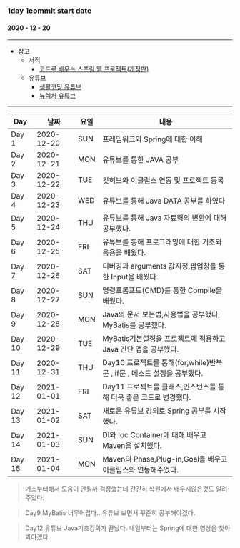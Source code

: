 ### 1day 1commit start date 
#### 2020 - 12 - 20

------------------------

* 참고
  * 서적
    * [코드로 배우는 스프링 웹 프로젝트(개정판)](https://book.naver.com/bookdb/book_detail.nhn?bid=13993776)
  * 유튜브
    * [생활코딩 유튜브](https://www.youtube.com/user/egoing2)
    * [뉴렉처 유튜브](https://www.youtube.com/user/newlec1)
------------------------

Day | 날짜 | 요일 | 내용 |
---|---|---| --- | 
Day 1 | 2020-12-20 | SUN | 프레임워크와 Spring에 대한 이해 |
Day 2 | 2020-12-21 | MON | 유튜브를 통한 JAVA 공부 |
Day 3 | 2020-12-22 | TUE | 깃허브와 이클립스 연동 및 프로젝트 등록 |
Day 4 | 2020-12-23 | WED | 유튜브를 통해 Java DATA 공부를 하였다 |
Day 5 | 2020-12-24 | THU | 유튜브를 통해 Java 자료형의 변환에 대해 공부했다.|
Day 6 | 2020-12-25 | FRI | 유튜브를 통해 프로그래밍에 대한 기초와 응용을 배웠다.|
Day 7 | 2020-12-26 | SAT | 디버깅과 arguments 값지정,팝업창을 통한 Input을 배웠다.|
Day 8 | 2020-12-27 | SUN | 명령프롬프트(CMD)를 통한 Compile을 배웠다. |
Day 9 | 2020-12-28 | MON | Java의 문서 보는법,사용법을 공부했다, MyBatis를 공부했다. |
Day 10 | 2020-12-29 | TUE | MyBatis기본설정을 프로젝트에 적용하고 Java 간단 앱을 공부했다. |
Day 11 | 2020-12-31 | THU | Day10 프로젝트를 통해(for,while)반복문 , if문 , 메소드 설정을 공부했다. |
Day 12 | 2021-01-01 | FRI | Day11 프로젝트를 클래스,인스턴스를 통해 더욱 좋은 코드로 변경했다. |
Day 13 | 2021-01-02 | SAT | 새로운 유튜브 강의로 Spring 공부를 시작했다. |
Day 14 | 2021-01-03 | SUN | DI와 Ioc Container에 대해 배우고 Maven을 설치했다.|
Day 15 | 2021-01-04 | MON | Maven의 Phase,Plug-in,Goal을 배우고 이클립스와 연동해주었다.|


> 기초부터해서 도움이 안될까 걱정했는데 간간히 학원에서 배우지않은것도 알려주었다.

> Day9 MyBatis 너무어렵다.. 유튜브 보면서 꾸준히 공부해야겠다.

> Day12 유튜브 Java기초강의가 끝났다. 내일부터는 Spring에 대한 영상을 찾아봐야겠다.
